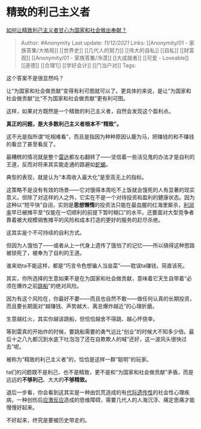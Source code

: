 # 精致的利己主义者
[如何让精致利己主义者甘心为国家和社会做出奉献？](https://www.zhihu.com/question/454866613/answer/2259612618)

> Author: #Anonymity 
Last update: *11/12/2021* 
Links: [[Anonymity/01 - 家族答集/大格局]] [[世界史]] [[几代人的努力]] [[伟大的自私]] [[自私]] [[财富观]] [[Anonymity/01 - 家族答集/冷漠]] [[大成就者]] [[可爱 - Loveable]] [[道德]] [[合理1]] [[学好会计]] [[门当户对]] 
Tags:  


这个答案不是很显然吗？

让“为国家和社会做贡献”变得有利可图就可以了。更具体的来说，是让“为国家和社会做贡献”比“不为国家和社会做贡献”更有利可图。

这样，如果对方既然是一个精致的利己主义者，自然会发现这个盈利点。

**真正的问题，是大多数利己主义者根本不“精致”。**

这不光是指所谓“吃相难看”，而且是指因为种种原因认鹿为马，把赚钱的和不赚钱的看岔了甚至看反了。

最糟糕的情况就是整个[雷达](https://www.zhihu.com/search?q=%E9%9B%B7%E8%BE%BE&search_source=Entity&hybrid_search_source=Entity&hybrid_search_extra=%7B%22sourceType%22%3A%22answer%22%2C%22sourceId%22%3A2259612618%7D)都左右翻转了——坚信着一些活见鬼的办法才是自利的王道，反而对将来其实能走通的路避如[蛇蝎](https://www.zhihu.com/search?q=%E8%9B%87%E8%9D%8E&search_source=Entity&hybrid_search_source=Entity&hybrid_search_extra=%7B%22sourceType%22%3A%22answer%22%2C%22sourceId%22%3A2259612618%7D)。

典型的表现，就是认为“本周收入最大化”是至高无上的指标。

这策略不是没有有效的场景——它对饿得本周吃不上饭就会饿死的人有显著的现实意义。但除了对这样的人之外，它实在不是一个对待投资和盈利的健康状态。因为这种以“短平快”自诩，实则是**思想懒惰**的投资法只能在最血腥的红海里厮杀，[利润率](https://www.zhihu.com/search?q=%E5%88%A9%E6%B6%A6%E7%8E%87&search_source=Entity&hybrid_search_source=Entity&hybrid_search_extra=%7B%22sourceType%22%3A%22answer%22%2C%22sourceId%22%3A2259612618%7D)早已被摊平至“仅能在一切顺利的前提下暂时糊口”的水平。还要面对大型竞争者靠着被大规模销售摊平的风险和成本打造的更好的服务的赶尽杀绝。

这其实是个不可持续的自利方式。

但因为人饿怕了——或者从上一代身上遗传了饿怕了的记忆——所以搞得这种思路被锁死了，被奉为了自利的王道。

谁来劝ta不能这样，都是“巧言令色想骗人当韭菜”——耽误ta赚钱，简直该死。

其实，你所选择的生意如果不是在为国家和社会做贡献，意味着它天生自带着“必须在爆炸之前[跳船](https://www.zhihu.com/search?q=%E8%B7%B3%E8%88%B9&search_source=Entity&hybrid_search_source=Entity&hybrid_search_extra=%7B%22sourceType%22%3A%22answer%22%2C%22sourceId%22%3A2259612618%7D)”的绝对风险。

因为有这个风险在，你最好不要——而且也自然不敢——做任何认真的长期投资，而且要长期面对“越赚钱、声势越大、离总爆炸越近”的心理折磨。

生意越红火，其实你越该跳船，但恰恰越舍不得跳、越心怀侥幸。

等到雷真的开始炸的时候，要跳船需要的勇气远比“创业”的时候大不知多少倍。最后十之八九都沉到水底下吐泡泡了还在自欺欺人的喊“还好，这一波风头很快过去”呢。

被称为“精致的利己主义者”的，恰恰是这样一群“聪明”的玩家。

ta们的问题既不是利己、也不是精致，更不是和“为国家和社会做贡献”矛盾，而是远远的**不够利己**、大大的**不够精致。**

退后一步看，你会看到这其实是一种由饥荒造成的有[代际遗传性](https://www.zhihu.com/search?q=%E4%BB%A3%E9%99%85%E9%81%97%E4%BC%A0%E6%80%A7&search_source=Entity&hybrid_search_source=Entity&hybrid_search_extra=%7B%22sourceType%22%3A%22answer%22%2C%22sourceId%22%3A2259612618%7D)的社会性心理疾病，一种创伤后[应激反应](https://www.zhihu.com/search?q=%E5%BA%94%E6%BF%80%E5%8F%8D%E5%BA%94&search_source=Entity&hybrid_search_source=Entity&hybrid_search_extra=%7B%22sourceType%22%3A%22answer%22%2C%22sourceId%22%3A2259612618%7D)造成的思维障碍，需要几代人的人海沉浮、痛定思痛才能慢慢好起来。

不好起来，终究是要被历史带走的。